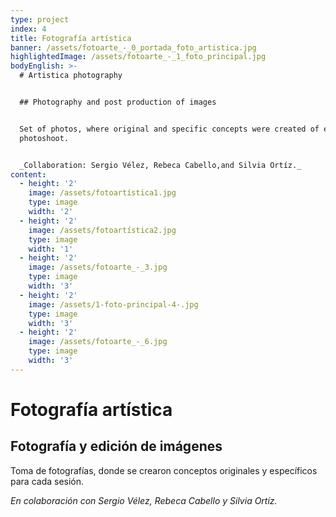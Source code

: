 ```yaml
---
type: project
index: 4
title: Fotografía artística
banner: /assets/fotoarte_-_0_portada_foto_artistica.jpg
highlightedImage: /assets/fotoarte_-_1_foto_principal.jpg
bodyEnglish: >-
  # Artistica photography


  ## Photography and post production of images


  Set of photos, where original and specific concepts were created of every
  photoshoot.


  _Collaboration: Sergio Vélez, Rebeca Cabello,and Silvia Ortíz._
content:
  - height: '2'
    image: /assets/fotoartística1.jpg
    type: image
    width: '2'
  - height: '2'
    image: /assets/fotoartística2.jpg
    type: image
    width: '1'
  - height: '2'
    image: /assets/fotoarte_-_3.jpg
    type: image
    width: '3'
  - height: '2'
    image: /assets/1-foto-principal-4-.jpg
    type: image
    width: '3'
  - height: '2'
    image: /assets/fotoarte_-_6.jpg
    type: image
    width: '3'
---
```

# Fotografía artística

## Fotografía y edición de imágenes

Toma de fotografías, donde se crearon conceptos originales y específicos para cada sesión.

_En colaboración con Sergio Vélez, Rebeca Cabello y Silvia Ortíz._
